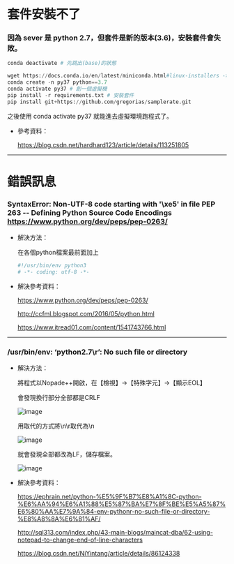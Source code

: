 # 套件安裝不了

### 因為 sever 是 python 2.7，但套件是新的版本(3.6)，安裝套件會失敗。

```python
conda deactivate # 先跳出(base)的狀態

wget https://docs.conda.io/en/latest/miniconda.html#linux-installers -> 3.7 64-bit
conda create -n py37 python==3.7
conda activate py37 # 創一個虛擬機
pip install -r requirements.txt # 安裝套件
pip install git+https://github.com/gregorias/samplerate.git

```

之後使用 conda activate py37 就能進去虛擬環境跑程式了。

* 參考資料：

  https://blog.csdn.net/hardhard123/article/details/113251805

----------

# 錯誤訊息

### SyntaxError: Non-UTF-8 code starting with '\xe5' in file PEP 263 -- Defining Python Source Code Encodings https://www.python.org/dev/peps/pep-0263/
* 解決方法：
  
  在各個python檔案最前面加上
  ```python
  #!/usr/bin/env python3
  # -*- coding: utf-8 -*- 
  ```


* 解決參考資料：

  https://www.python.org/dev/peps/pep-0263/

  http://ccfml.blogspot.com/2016/05/python.html

  https://www.itread01.com/content/1541743766.html

----------

### /usr/bin/env: ‘python2.7\r’: No such file or directory
* 解決方法：
  
  將程式以Nopade++開啟，在【檢視】->【特殊字元】->【顯示EOL】
  
  會發現換行部分全部都是CRLF
  
  ![image](https://user-images.githubusercontent.com/46884089/133062013-e9b24cc2-8900-4f4c-8e5b-4aba11083974.png)
  
  用取代的方式將\n\r取代為\n
  
  ![image](https://user-images.githubusercontent.com/46884089/133062268-62daee7e-75c0-4aa6-8171-5c1840d316d2.png)

  就會發現全部都改為LF，儲存檔案。
  
  ![image](https://user-images.githubusercontent.com/46884089/133062486-6d9a177b-ae9a-4a52-a38f-2ca7234d3260.png)




* 解決參考資料：

  https://ephrain.net/python-%E5%9F%B7%E8%A1%8C-python-%E6%AA%94%E6%A1%88%E5%87%BA%E7%8F%BE%E5%A5%87%E6%80%AA%E7%9A%84-env-pythonr-no-such-file-or-directory-%E8%A8%8A%E6%81%AF/
  
  http://sql313.com/index.php/43-main-blogs/maincat-dba/62-using-notepad-to-change-end-of-line-characters
  
  https://blog.csdn.net/NiYintang/article/details/86124338

